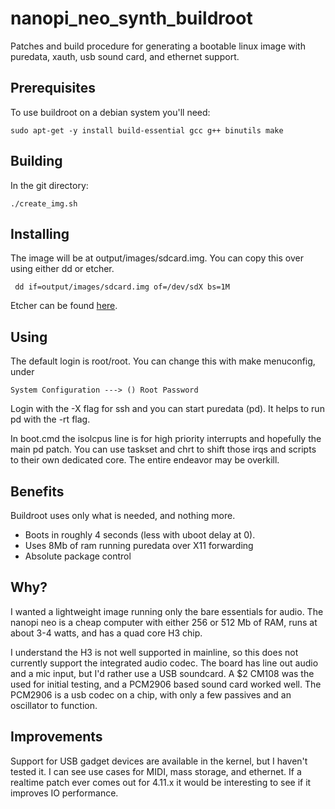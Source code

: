 # nanopi_neo_synth_buildroot
Patches and build procedure for generating a bootable linux image with puredata, xauth, usb sound card, and ethernet support. 

## Prerequisites
To use buildroot on a debian system you'll need:

  `sudo apt-get -y install build-essential gcc g++ binutils make`
## Building
In the git directory: 

`./create_img.sh`

## Installing
The image will be at output/images/sdcard.img. You can copy this over using either dd or etcher. 

` dd if=output/images/sdcard.img of=/dev/sdX bs=1M`

Etcher can be found [here](https://etcher.io/). 

## Using
The default login is root/root. You can change this with make menuconfig, under 

`System Configuration --->
  () Root Password
`

Login with the -X flag for ssh and you can start puredata (pd). It helps to run pd with the -rt flag.

In boot.cmd the isolcpus line is for high priority interrupts and hopefully the main pd patch. You can use taskset and chrt to shift those irqs and scripts to their own dedicated core. The entire endeavor may be overkill. 

## Benefits
Buildroot uses only what is needed, and nothing more. 
* Boots in roughly 4 seconds (less with uboot delay at 0). 
* Uses 8Mb of ram running puredata over X11 forwarding
* Absolute package control


## Why?
I wanted a lightweight image running only the bare essentials for audio. The nanopi neo is a cheap computer with either 256 or 512 Mb of RAM, runs at about 3-4 watts, and has a quad core H3 chip. 

I understand the H3 is not well supported in mainline, so this does not currently support the integrated audio codec. The board has line out audio and a mic input, but I'd rather use a USB soundcard. A $2 CM108 was the used for initial testing, and a PCM2906 based sound card worked well. The PCM2906 is a usb codec on a chip, with only a few passives and an oscillator to function.

## Improvements
Support for USB gadget devices are available in the kernel, but I haven't tested it. I can see use cases for MIDI, mass storage, and ethernet. 
If a realtime patch ever comes out for 4.11.x it would be interesting to see if it improves IO performance. 

